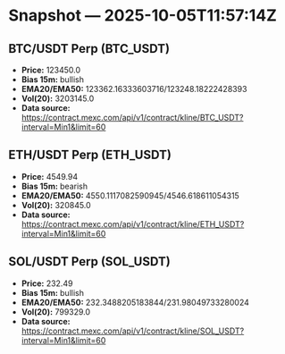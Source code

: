 # Snapshot — 2025-10-05T11:57:14Z

## BTC/USDT Perp (BTC_USDT)
- **Price:** 123450.0
- **Bias 15m:** bullish
- **EMA20/EMA50:** 123362.16333603716/123248.18222428393
- **Vol(20):** 3203145.0
- **Data source:** https://contract.mexc.com/api/v1/contract/kline/BTC_USDT?interval=Min1&limit=60

## ETH/USDT Perp (ETH_USDT)
- **Price:** 4549.94
- **Bias 15m:** bearish
- **EMA20/EMA50:** 4550.1117082590945/4546.618611054315
- **Vol(20):** 320845.0
- **Data source:** https://contract.mexc.com/api/v1/contract/kline/ETH_USDT?interval=Min1&limit=60

## SOL/USDT Perp (SOL_USDT)
- **Price:** 232.49
- **Bias 15m:** bullish
- **EMA20/EMA50:** 232.3488205183844/231.98049733280024
- **Vol(20):** 799329.0
- **Data source:** https://contract.mexc.com/api/v1/contract/kline/SOL_USDT?interval=Min1&limit=60

